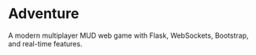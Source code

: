 # Adventure
A modern multiplayer MUD web game with Flask, WebSockets, Bootstrap, and real-time features.

